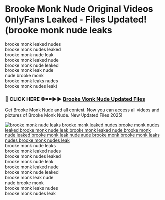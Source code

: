 # Brooke Monk Nude Original Videos 0nlyFans Leaked - Files Updated! (brooke monk nude leaks<br>
brooke monk leaked nudes<br>
brooke monk nudes leaked<br>
brooke monk nude leak<br>
brooke monk leaked nude<br>
brooke monk nude leaked<br>
brooke monk leak nude<br>
nude brooke monk<br>
brooke monk leaks nudes<br>
brooke monk nudes leak)

<h3>🔴 CLICK HERE 🌐==►► <a href="https://tinyurl.com/2p9ay9w9" rel="nofollow">Brooke Monk Nude Updated Files</a></h3>

Get Brooke Monk Nude and all content. Now you can access all videos and pictures of Brooke Monk Nude. New Updated Files 2025!

[![brooke monk nude leaks<br>
brooke monk leaked nudes<br>
brooke monk nudes leaked<br>
brooke monk nude leak<br>
brooke monk leaked nude<br>
brooke monk nude leaked<br>
brooke monk leak nude<br>
nude brooke monk<br>
brooke monk leaks nudes<br>
brooke monk nudes leak](https://i.imgur.com/KQgVmj3.gif)](https://tinyurl.com/2p9ay9w9)
brooke monk nude leaks<br>
brooke monk leaked nudes<br>
brooke monk nudes leaked<br>
brooke monk nude leak<br>
brooke monk leaked nude<br>
brooke monk nude leaked<br>
brooke monk leak nude<br>
nude brooke monk<br>
brooke monk leaks nudes<br>
brooke monk nudes leak